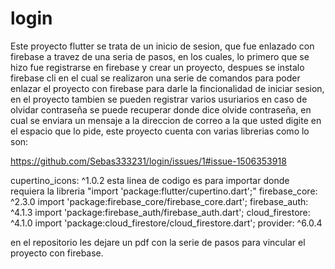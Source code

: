 # login
Este proyecto flutter se trata de un inicio de sesion, que fue enlazado con firebase a travez de una seria de pasos, en los cuales, lo primero que se hizo fue registrarse en firebase y crear un proyecto, despues se instalo firebase cli en el cual se realizaron una serie de comandos para poder enlazar el proyecto con firebase para darle la fincionalidad de iniciar sesion, en el proyecto tambien se pueden registrar varios usuriarios en caso de olvidar contraseña se puede recuperar donde dice olvide contraseña, en cual se enviara un mensaje a la direccion de correo a la que usted digite en el espacio que lo pide, este proyecto cuenta con varias librerias como lo son:

https://github.com/Sebas333231/login/issues/1#issue-1506353918

  cupertino_icons: ^1.0.2 esta linea de codigo es para importar donde requiera la libreria "import 'package:flutter/cupertino.dart';"
  firebase_core: ^2.3.0  import 'package:firebase_core/firebase_core.dart';
  firebase_auth: ^4.1.3  import 'package:firebase_auth/firebase_auth.dart';
  cloud_firestore: ^4.1.0  import 'package:cloud_firestore/cloud_firestore.dart';
  provider: ^6.0.4  
  
  en el repositorio les dejare un pdf con la serie de pasos para vincular el proyecto con firebase.
